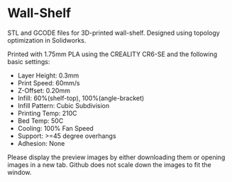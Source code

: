 # Wall-Shelf
STL and GCODE files for 3D-printed wall-shelf. Designed using topology optimization in Solidworks.

Printed with 1.75mm PLA using the CREALITY CR6-SE and the following basic settings:

* Layer Height: 0.3mm
* Print Speed: 60mm/s
* Z-Offset: 0.20mm
* Infill: 60%(shelf-top), 100%(angle-bracket)
* Infill Pattern: Cubic Subdivision
* Printing Temp: 210C
* Bed Temp: 50C
* Cooling: 100% Fan Speed
* Support: >=45 degree overhangs
* Adhesion: None

Please display the preview images by either downloading them or opening images in a new tab. Github does not scale down the images to fit the window.
